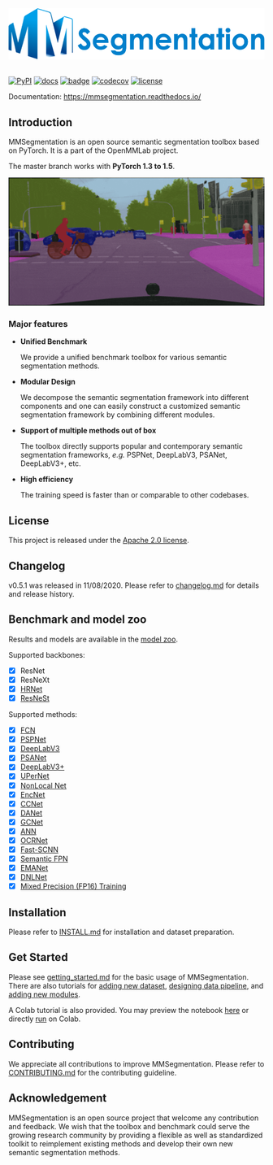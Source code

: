 <div align="center">
  <img src="resources/mmseg-logo.png" width="600"/>
</div>
<br />

[![PyPI](https://img.shields.io/pypi/v/mmsegmentation)](https://pypi.org/project/mmsegmentation)
[![docs](https://img.shields.io/badge/docs-latest-blue)](https://mmsegmentation.readthedocs.io/en/latest/)
[![badge](https://github.com/open-mmlab/mmsegmentation/workflows/build/badge.svg)](https://github.com/open-mmlab/mmsegmentation/actions)
[![codecov](https://codecov.io/gh/open-mmlab/mmsegmentation/branch/master/graph/badge.svg)](https://codecov.io/gh/open-mmlab/mmsegmentation)
[![license](https://img.shields.io/github/license/open-mmlab/mmsegmentation.svg)](https://github.com/open-mmlab/mmsegmentation/blob/master/LICENSE)

Documentation: https://mmsegmentation.readthedocs.io/

## Introduction

MMSegmentation is an open source semantic segmentation toolbox based on PyTorch.
It is a part of the OpenMMLab project.

The master branch works with **PyTorch 1.3 to 1.5**.

![demo image](resources/seg_demo.gif)

### Major features

- **Unified Benchmark**

  We provide a unified benchmark toolbox for various semantic segmentation methods.

- **Modular Design**

  We decompose the semantic segmentation framework into different components and one can easily construct a customized semantic segmentation framework by combining different modules.

- **Support of multiple methods out of box**

  The toolbox directly supports popular and contemporary semantic segmentation frameworks, *e.g.* PSPNet, DeepLabV3, PSANet, DeepLabV3+, etc.

- **High efficiency**

  The training speed is faster than or comparable to other codebases.

## License

This project is released under the [Apache 2.0 license](LICENSE).

## Changelog

v0.5.1 was released in 11/08/2020.
Please refer to [changelog.md](docs/changelog.md) for details and release history.

## Benchmark and model zoo

Results and models are available in the [model zoo](docs/model_zoo.md).

Supported backbones:
- [x] ResNet
- [x] ResNeXt
- [x] [HRNet](configs/hrnet/README.md)
- [x] [ResNeSt](configs/resnest/README.md)

Supported methods:
- [x] [FCN](configs/fcn)
- [x] [PSPNet](configs/pspnet)
- [x] [DeepLabV3](configs/deeplabv3)
- [x] [PSANet](configs/psanet)
- [x] [DeepLabV3+](configs/deeplabv3plus)
- [x] [UPerNet](configs/upernet)
- [x] [NonLocal Net](configs/nonlocal_net)
- [x] [EncNet](configs/encnet)
- [x] [CCNet](configs/ccnet)
- [x] [DANet](configs/danet)
- [x] [GCNet](configs/gcnet)
- [x] [ANN](configs/ann)
- [x] [OCRNet](configs/ocrnet)
- [x] [Fast-SCNN](configs/fastscnn)
- [x] [Semantic FPN](configs/sem_fpn)
- [x] [EMANet](configs/emanet)
- [x] [DNLNet](configs/dnlnet)
- [x] [Mixed Precision (FP16) Training](configs/fp16/README.md)

## Installation

Please refer to [INSTALL.md](docs/install.md) for installation and dataset preparation.

## Get Started

Please see [getting_started.md](docs/getting_started.md) for the basic usage of MMSegmentation.
There are also tutorials for [adding new dataset](docs/tutorials/new_dataset.md), [designing data pipeline](docs/tutorials/data_pipeline.md), and [adding new modules](docs/tutorials/new_modules.md).

A Colab tutorial is also provided. You may preview the notebook [here](demo/MMSegmentation_Tutorial.ipynb) or directly [run](https://colab.research.google.com/github/open-mmlab/mmsegmentation/blob/master/demo/MMSegmentation_Tutorial.ipynb) on Colab.

## Contributing

We appreciate all contributions to improve MMSegmentation. Please refer to [CONTRIBUTING.md](.github/CONTRIBUTING.md) for the contributing guideline.

## Acknowledgement

MMSegmentation is an open source project that welcome any contribution and feedback.
We wish that the toolbox and benchmark could serve the growing research
community by providing a flexible as well as standardized toolkit to reimplement existing methods
and develop their own new semantic segmentation methods.
